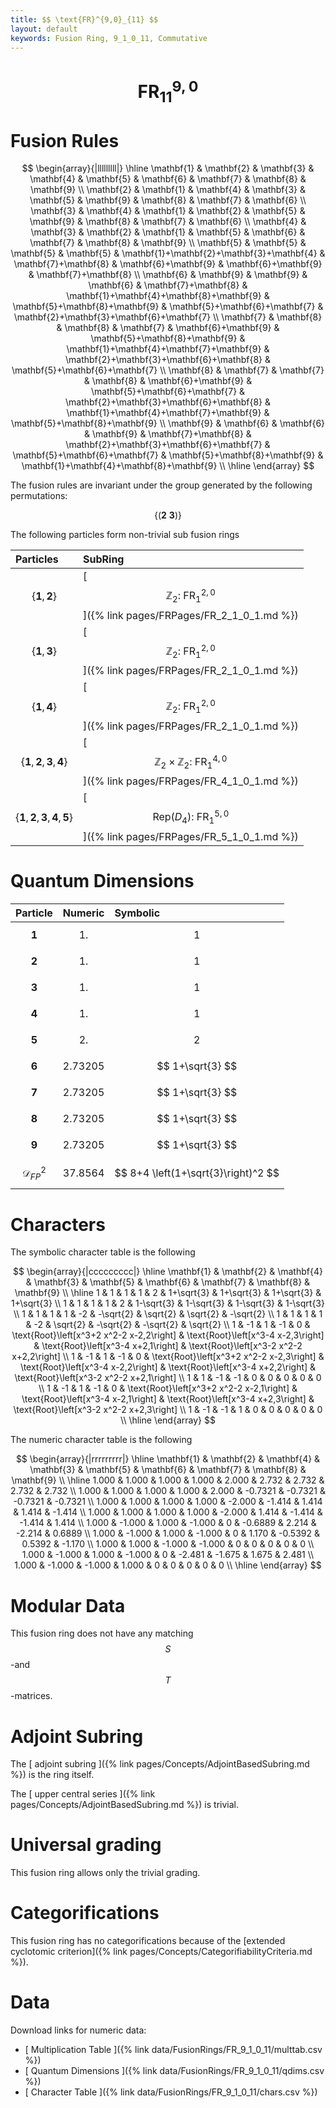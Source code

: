 ```yaml
---
title: $$ \text{FR}^{9,0}_{11} $$
layout: default
keywords: Fusion Ring, 9_1_0_11, Commutative
---
```

# $$ \text{FR}^{9,0}_{11} $$


# Fusion Rules

$$
\begin{array}{|lllllllll|}
\hline
 \mathbf{1} & \mathbf{2} & \mathbf{3} & \mathbf{4} & \mathbf{5} & \mathbf{6} & \mathbf{7} & \mathbf{8} & \mathbf{9} \\
 \mathbf{2} & \mathbf{1} & \mathbf{4} & \mathbf{3} & \mathbf{5} & \mathbf{9} & \mathbf{8} & \mathbf{7} & \mathbf{6} \\
 \mathbf{3} & \mathbf{4} & \mathbf{1} & \mathbf{2} & \mathbf{5} & \mathbf{9} & \mathbf{8} & \mathbf{7} & \mathbf{6} \\
 \mathbf{4} & \mathbf{3} & \mathbf{2} & \mathbf{1} & \mathbf{5} & \mathbf{6} & \mathbf{7} & \mathbf{8} & \mathbf{9} \\
 \mathbf{5} & \mathbf{5} & \mathbf{5} & \mathbf{5} & \mathbf{1}+\mathbf{2}+\mathbf{3}+\mathbf{4} & \mathbf{7}+\mathbf{8} & \mathbf{6}+\mathbf{9} & \mathbf{6}+\mathbf{9} & \mathbf{7}+\mathbf{8} \\
 \mathbf{6} & \mathbf{9} & \mathbf{9} & \mathbf{6} & \mathbf{7}+\mathbf{8} & \mathbf{1}+\mathbf{4}+\mathbf{8}+\mathbf{9} & \mathbf{5}+\mathbf{8}+\mathbf{9} & \mathbf{5}+\mathbf{6}+\mathbf{7} & \mathbf{2}+\mathbf{3}+\mathbf{6}+\mathbf{7} \\
 \mathbf{7} & \mathbf{8} & \mathbf{8} & \mathbf{7} & \mathbf{6}+\mathbf{9} & \mathbf{5}+\mathbf{8}+\mathbf{9} & \mathbf{1}+\mathbf{4}+\mathbf{7}+\mathbf{9} & \mathbf{2}+\mathbf{3}+\mathbf{6}+\mathbf{8} & \mathbf{5}+\mathbf{6}+\mathbf{7} \\
 \mathbf{8} & \mathbf{7} & \mathbf{7} & \mathbf{8} & \mathbf{6}+\mathbf{9} & \mathbf{5}+\mathbf{6}+\mathbf{7} & \mathbf{2}+\mathbf{3}+\mathbf{6}+\mathbf{8} & \mathbf{1}+\mathbf{4}+\mathbf{7}+\mathbf{9} & \mathbf{5}+\mathbf{8}+\mathbf{9} \\
 \mathbf{9} & \mathbf{6} & \mathbf{6} & \mathbf{9} & \mathbf{7}+\mathbf{8} & \mathbf{2}+\mathbf{3}+\mathbf{6}+\mathbf{7} & \mathbf{5}+\mathbf{6}+\mathbf{7} & \mathbf{5}+\mathbf{8}+\mathbf{9} & \mathbf{1}+\mathbf{4}+\mathbf{8}+\mathbf{9} \\
\hline
\end{array}
$$


The fusion rules are invariant under the group generated by the following permutations:

$$ \{(\mathbf{2} \  \mathbf{3})\} $$


The following particles form non-trivial sub fusion rings

| Particles | SubRing |
| :------ | :------ |
| $$ \{\mathbf{1},\mathbf{2}\} $$ | [ $$ \mathbb{Z}_2:\ \text{FR}^{2,0}_{1} $$ ]({% link pages/FRPages/FR_2_1_0_1.md %}) |
| $$ \{\mathbf{1},\mathbf{3}\} $$ | [ $$ \mathbb{Z}_2:\ \text{FR}^{2,0}_{1} $$ ]({% link pages/FRPages/FR_2_1_0_1.md %}) |
| $$ \{\mathbf{1},\mathbf{4}\} $$ | [ $$ \mathbb{Z}_2:\ \text{FR}^{2,0}_{1} $$ ]({% link pages/FRPages/FR_2_1_0_1.md %}) |
| $$ \{\mathbf{1},\mathbf{2},\mathbf{3},\mathbf{4}\} $$ | [ $$ \mathbb{Z}_2\times \mathbb{Z}_2:\ \text{FR}^{4,0}_{1} $$ ]({% link pages/FRPages/FR_4_1_0_1.md %}) |
| $$ \{\mathbf{1},\mathbf{2},\mathbf{3},\mathbf{4},\mathbf{5}\} $$ | [ $$ \left.\text{Rep(}D_4\right):\ \text{FR}^{5,0}_{1} $$ ]({% link pages/FRPages/FR_5_1_0_1.md %}) |

# Quantum Dimensions

| Particle | Numeric | Symbolic |
| :------ | :------ | :------ |
| $$ \mathbf{1} $$ | $$ 1. $$ | $$ 1 $$ |
| $$ \mathbf{2} $$ | $$ 1. $$ | $$ 1 $$ |
| $$ \mathbf{3} $$ | $$ 1. $$ | $$ 1 $$ |
| $$ \mathbf{4} $$ | $$ 1. $$ | $$ 1 $$ |
| $$ \mathbf{5} $$ | $$ 2. $$ | $$ 2 $$ |
| $$ \mathbf{6} $$ | $$ 2.73205 $$ | $$ 1+\sqrt{3} $$ |
| $$ \mathbf{7} $$ | $$ 2.73205 $$ | $$ 1+\sqrt{3} $$ |
| $$ \mathbf{8} $$ | $$ 2.73205 $$ | $$ 1+\sqrt{3} $$ |
| $$ \mathbf{9} $$ | $$ 2.73205 $$ | $$ 1+\sqrt{3} $$ |
| $$ \mathcal{D}_{FP}^2 $$ | $$ 37.8564 $$ | $$ 8+4 \left(1+\sqrt{3}\right)^2 $$ |

# Characters

The symbolic character table is the following

$$
\begin{array}{|ccccccccc|}
\hline
 \mathbf{1} & \mathbf{2} & \mathbf{4} & \mathbf{3} & \mathbf{5} & \mathbf{6} & \mathbf{7} & \mathbf{8} & \mathbf{9} \\
\hline
 1 & 1 & 1 & 1 & 2 & 1+\sqrt{3} & 1+\sqrt{3} & 1+\sqrt{3} & 1+\sqrt{3} \\
 1 & 1 & 1 & 1 & 2 & 1-\sqrt{3} & 1-\sqrt{3} & 1-\sqrt{3} & 1-\sqrt{3} \\
 1 & 1 & 1 & 1 & -2 & -\sqrt{2} & \sqrt{2} & \sqrt{2} & -\sqrt{2} \\
 1 & 1 & 1 & 1 & -2 & \sqrt{2} & -\sqrt{2} & -\sqrt{2} & \sqrt{2} \\
 1 & -1 & 1 & -1 & 0 & \text{Root}\left[x^3+2 x^2-2 x-2,2\right] & \text{Root}\left[x^3-4 x-2,3\right] & \text{Root}\left[x^3-4 x+2,1\right] & \text{Root}\left[x^3-2 x^2-2 x+2,2\right] \\
 1 & -1 & 1 & -1 & 0 & \text{Root}\left[x^3+2 x^2-2 x-2,3\right] & \text{Root}\left[x^3-4 x-2,2\right] & \text{Root}\left[x^3-4 x+2,2\right] & \text{Root}\left[x^3-2 x^2-2 x+2,1\right] \\
 1 & 1 & -1 & -1 & 0 & 0 & 0 & 0 & 0 \\
 1 & -1 & 1 & -1 & 0 & \text{Root}\left[x^3+2 x^2-2 x-2,1\right] & \text{Root}\left[x^3-4 x-2,1\right] & \text{Root}\left[x^3-4 x+2,3\right] & \text{Root}\left[x^3-2 x^2-2 x+2,3\right] \\
 1 & -1 & -1 & 1 & 0 & 0 & 0 & 0 & 0 \\
\hline
\end{array}
$$

The numeric character table is the following

$$
\begin{array}{|rrrrrrrrr|}
\hline
 \mathbf{1} & \mathbf{2} & \mathbf{4} & \mathbf{3} & \mathbf{5} & \mathbf{6} & \mathbf{7} & \mathbf{8} & \mathbf{9} \\
\hline
 1.000 & 1.000 & 1.000 & 1.000 & 2.000 & 2.732 & 2.732 & 2.732 & 2.732 \\
 1.000 & 1.000 & 1.000 & 1.000 & 2.000 & -0.7321 & -0.7321 & -0.7321 & -0.7321 \\
 1.000 & 1.000 & 1.000 & 1.000 & -2.000 & -1.414 & 1.414 & 1.414 & -1.414 \\
 1.000 & 1.000 & 1.000 & 1.000 & -2.000 & 1.414 & -1.414 & -1.414 & 1.414 \\
 1.000 & -1.000 & 1.000 & -1.000 & 0 & -0.6889 & 2.214 & -2.214 & 0.6889 \\
 1.000 & -1.000 & 1.000 & -1.000 & 0 & 1.170 & -0.5392 & 0.5392 & -1.170 \\
 1.000 & 1.000 & -1.000 & -1.000 & 0 & 0 & 0 & 0 & 0 \\
 1.000 & -1.000 & 1.000 & -1.000 & 0 & -2.481 & -1.675 & 1.675 & 2.481 \\
 1.000 & -1.000 & -1.000 & 1.000 & 0 & 0 & 0 & 0 & 0 \\
\hline
\end{array}
$$

# Modular Data

This fusion ring does not have any matching $$ S $$-and $$ T $$-matrices.

# Adjoint Subring

The [ adjoint subring ]({% link pages/Concepts/AdjointBasedSubring.md %}) is the ring itself.

The [ upper central series ]({% link pages/Concepts/AdjointBasedSubring.md %}) is trivial.

# Universal grading

This fusion ring allows only the trivial grading.

# Categorifications

This fusion ring has no  categorifications because of the [extended cyclotomic criterion]({% link pages/Concepts/CategorifiabilityCriteria.md %}).


# Data

Download links for numeric data:

* [ Multiplication Table ]({% link data/FusionRings/FR_9_1_0_11/multtab.csv %})
* [ Quantum Dimensions ]({% link data/FusionRings/FR_9_1_0_11/qdims.csv %})
* [ Character Table ]({% link data/FusionRings/FR_9_1_0_11/chars.csv %})
